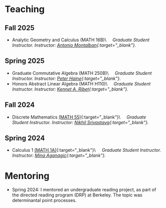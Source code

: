 # Teaching

## Fall 2025
* Analytic Geometry and Calculus (MATH 16B)\\
&nbsp; &nbsp; *Graduate Student Instructor. Instructor: [Antonio Montalban](https://math.berkeley.edu/~antonio/){:target="_blank"}.*

## Spring 2025
* Graduate Commutative Algebra (MATH 250B)\\
&nbsp; &nbsp; *Graduate Student Instructor. Instructor: [Peter Haine](https://math.berkeley.edu/~phaine/){:target="_blank"}.*
* Honors Abstract Linear Algebra (MATH H110)\\
&nbsp; &nbsp; *Graduate Student Instructor. Instructor: [Kennet A. Ribet](https://math.berkeley.edu/~ribet/){:target="_blank"}.*

## Fall 2024
* Discrete Mathematics [(MATH 55)](https://math.berkeley.edu/courses/overview/lowerdivcourses/math55){:target="_blank"}\\
&nbsp; &nbsp; *Graduate Student Instructor. Instructor: [Nikhil Srivastava](https://math.berkeley.edu/~nikhil/){:target="_blank"}.*


## Spring 2024
* Calculus 1 [(MATH 1A)](https://math.berkeley.edu/courses/overview/lowerdivcourses/math1A){:target="_blank"}\\
&nbsp; &nbsp; *Graduate Student Instructor. Instructor: [Mina Aganagic](https://physics.berkeley.edu/people/faculty/mina-aganagic){:target="_blank"}.*


# Mentoring

* Spring 2024: I mentored an undergraduate reading project, as part of the directed reading program (DRP) at Berkeley. The topic was determinantal point processes. 
